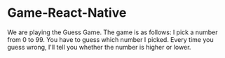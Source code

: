 # Game-React-Native
We are playing the Guess Game. The game is as follows:  I pick a number from 0 to 99. You have to guess which number I picked.  Every time you guess wrong, I'll tell you whether the number is higher or lower.
